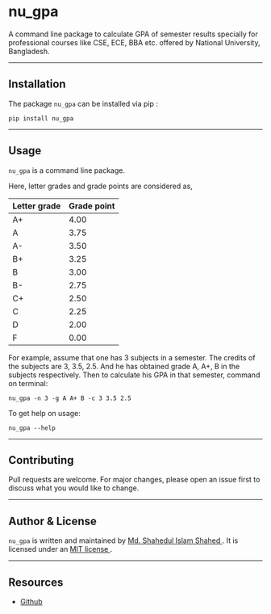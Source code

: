 # nu_gpa

A command line package to calculate GPA of semester results specially for professional courses like CSE, ECE, BBA etc. offered by National University, Bangladesh.

---

## Installation
The package `nu_gpa` can be installed via pip :

`pip install nu_gpa`

---

## Usage
`nu_gpa` is a command line package.

Here, letter grades and grade points are considered as,

| Letter grade | Grade point |
| ----- | ----- |
| A+ | 4.00 |
| A | 3.75 |
| A- | 3.50 |
| B+ | 3.25 |
| B | 3.00 |
| B- | 2.75 |
| C+ | 2.50 |
| C | 2.25 |
| D | 2.00 |
| F | 0.00 |

For example, assume that one has 3 subjects in a semester.
The credits of the subjects are 3, 3.5, 2.5.
And he has obtained grade A, A+, B in the subjects respectively.
Then to calculate his GPA in that semester, command on terminal:

`nu_gpa -n 3 -g A A+ B -c 3 3.5 2.5`

To get help on usage:

`nu_gpa --help`

---

## Contributing

Pull requests are welcome. For major changes, please open an issue first to discuss what you would like to change.

---

## Author & License
`nu_gpa` is written and maintained by [ Md. Shahedul Islam Shahed ]( https://www.linkedin.com/in/shahed777/ "shahed.shd777@gmail.com" ).
It is licensed under an [ MIT license ]( https://choosealicense.com/licenses/mit/ ).

---

## Resources
* [ Github ]( https://github.com/shahed-shd/nu_gpa )